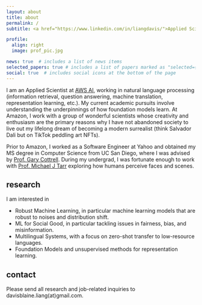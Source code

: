```yaml
---
layout: about
title: about
permalink: /
subtitle: <a href="https://www.linkedin.com/in/liangdavis/">Applied Scientist at Amazon AI</a>

profile:
  align: right
  image: prof_pic.jpg

news: true  # includes a list of news items
selected_papers: true # includes a list of papers marked as "selected={true}"
social: true  # includes social icons at the bottom of the page
---
```


I am an Applied Scientist at [AWS AI](https://amazon.jobs/en/internal/teams/amazonai), working in natural language processing (information retrieval, question answering, machine translation, representation learning, etc.). My current academic pursuits involve understanding the underpinnings of how foundation models learn. At Amazon, I work with a group of wonderful scientists whose creativity and enthusiasm are the primary reasons why I have not abandoned society to live out my lifelong dream of becoming a modern surrealist (think Salvador Dali but on TikTok peddling art NFTs).   

Prior to Amazon, I worked as a Software Engineer at Yahoo and obtained my MS degree in Computer Science from UC San Diego, where I was advised by [Prof. Gary Cottrell](https://cseweb.ucsd.edu/~gary/). During my undergrad, I was fortunate enough to work with [Prof. Michael J Tarr](https://www.cmu.edu/dietrich/psychology/people/core-training-faculty/tarr-michael.html) exploring how humans perceive faces and scenes.

## research
I am interested in
* Robust Machine Learning, in particular machine learning models that are robust to noises and distribution shift.
* ML for Social Good, in particular tackling issues in fairness, bias, and misinformation.
* Multilingual Systems, with a focus on zero-shot transfer to low-resource languages.
* Foundation Models and unsupervised methods for representation learning.

## contact
Please send all research and job-related inquiries to davisblaine.liang(at)gmail.com. 
